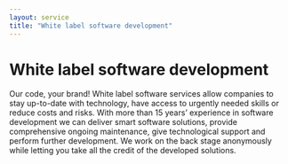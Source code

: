 ```yaml
---
layout: service
title: "White label software development"
---
```

# White label software development
Our code, your brand! White label software services allow companies to stay up-to-date with technology, have access to urgently needed skills or reduce costs and risks. With more than 15 years’ experience in software development we can deliver smart software solutions, provide comprehensive ongoing maintenance, give technological support and perform further development. We work on the back stage anonymously while letting you take all the credit of the developed solutions.